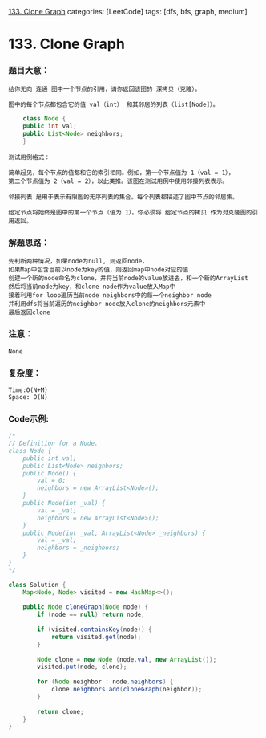 [133. Clone Graph](https://leetcode.com/problems/clone-graph/)
categories: [LeetCode]
tags: [dfs, bfs, graph, medium] 
# 133. Clone Graph

### 题目大意：
    给你无向 连通 图中一个节点的引用，请你返回该图的 深拷贝（克隆）。

    图中的每个节点都包含它的值 val（int） 和其邻居的列表（list[Node]）。
```Java
    class Node {
    public int val;
    public List<Node> neighbors;
    }
```
    测试用例格式：

    简单起见，每个节点的值都和它的索引相同。例如，第一个节点值为 1（val = 1），
    第二个节点值为 2（val = 2），以此类推。该图在测试用例中使用邻接列表表示。

    邻接列表 是用于表示有限图的无序列表的集合。每个列表都描述了图中节点的邻居集。

    给定节点将始终是图中的第一个节点（值为 1）。你必须将 给定节点的拷贝 作为对克隆图的引用返回。

### 解题思路：
    先判断两种情况，如果node为null, 则返回node，
    如果Map中包含当前以node为key的值，则返回map中node对应的值
    创建一个新的node命名为clone，并将当前node的value放进去，和一个新的ArrayList
    然后将当前node为key，和clone node作为value放入Map中
    接着利用for loop遍历当前node neighbors中的每一个neighbor node
    并利用dfs将当前遍历的neighbor node放入clone的neighbors元素中
    最后返回clone
### 注意：
    None
### 复杂度：
    Time:O(N+M)
    Space: O(N)
### Code示例:
```Java
/*
// Definition for a Node.
class Node {
    public int val;
    public List<Node> neighbors;
    public Node() {
        val = 0;
        neighbors = new ArrayList<Node>();
    }
    public Node(int _val) {
        val = _val;
        neighbors = new ArrayList<Node>();
    }
    public Node(int _val, ArrayList<Node> _neighbors) {
        val = _val;
        neighbors = _neighbors;
    }
}
*/

class Solution {
    Map<Node, Node> visited = new HashMap<>();
    
    public Node cloneGraph(Node node) {
        if (node == null) return node;
        
        if (visited.containsKey(node)) {
            return visited.get(node);
        }
        
        Node clone = new Node (node.val, new ArrayList());
        visited.put(node, clone);
        
        for (Node neighbor : node.neighbors) {
            clone.neighbors.add(cloneGraph(neighbor));
        }
        
        return clone;
    }
}
```
